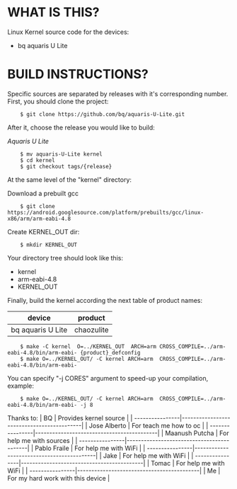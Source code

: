 WHAT IS THIS?
=============

Linux Kernel source code for the devices:
* bq aquaris U Lite


BUILD INSTRUCTIONS?
===================

Specific sources are separated by releases with it's corresponding number. First, you should
clone the project:

        $ git clone https://github.com/bq/aquaris-U-Lite.git

After it, choose the release you would like to build:

*Aquaris U Lite*

        $ mv aquaris-U-Lite kernel
        $ cd kernel
        $ git checkout tags/{release}

At the same level of the "kernel" directory:

Download a prebuilt gcc

        $ git clone https://android.googlesource.com/platform/prebuilts/gcc/linux-x86/arm/arm-eabi-4.8

Create KERNEL_OUT dir:

        $ mkdir KERNEL_OUT

Your directory tree should look like this:
* kernel
* arm-eabi-4.8
* KERNEL_OUT

Finally, build the kernel according the next table of product names:

| device                    | product                 |
| --------------------------|-------------------------|
| bq aquaris U Lite         | chaozulite              |


        $ make -C kernel  O=../KERNEL_OUT  ARCH=arm CROSS_COMPILE=../arm-eabi-4.8/bin/arm-eabi- {product}_defconfig
        $ make O=../KERNEL_OUT/ -C kernel ARCH=arm  CROSS_COMPILE=../arm-eabi-4.8/bin/arm-eabi-

You can specify "-j CORES" argument to speed-up your compilation, example:

        $ make O=../KERNEL_OUT/ -C kernel ARCH=arm  CROSS_COMPILE=../arm-eabi-4.8/bin/arm-eabi- -j 8

Thanks to:
| BQ              | Provides kernel source                    |
| ----------------|-------------------------------------------|
| Jose Alberto    | For teach me how to oc                    |
| ----------------|-------------------------------------------|
| Maanush Putcha  | For help me with sources                  |
| ----------------|-------------------------------------------|
| Pablo Fraile    | For help me with WiFi                     |
| ----------------|-------------------------------------------|
| Jake            | For help me with WiFi                     |
| ----------------|-------------------------------------------|
| Tomac           | For help me with WiFi                     |
| ----------------|-------------------------------------------|
| Me              | For my hard work with this device         |
